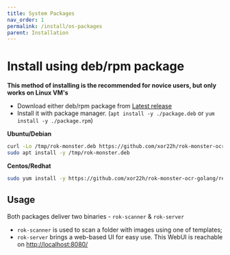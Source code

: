 ```yaml
---
title: System Packages
nav_order: 1
permalink: /install/os-packages
parent: Installation
---
```


# Install using deb/rpm package

**This method of installing is the recommended for novice users, but only works on Linux VM's**

- Download either deb/rpm package from [Latest release](https://github.com/xor22h/rok-monster-ocr-golang/releases/latest/) 
- Install it with package manager. (`apt install -y ./package.deb` or `yum install -y ./package.rpm`)

**Ubuntu/Debian**

```bash
curl -Lo /tmp/rok-monster.deb https://github.com/xor22h/rok-monster-ocr-golang/releases/latest/download/rok-monster-ocr-golang.deb
sudo apt install -y /tmp/rok-monster.deb
```

**Centos/Redhat**

```bash
sudo yum install -y https://github.com/xor22h/rok-monster-ocr-golang/releases/latest/download/rok-monster-ocr-golang.rpm
```

## Usage

Both packages deliver two binaries - `rok-scanner` & `rok-server`

- `rok-scanner` is used to scan a folder with images using one of templates;
- `rok-server` brings a web-based UI for easy use. This WebUI is reachable on [http://localhost:8080/](http://localhost:8080/)
